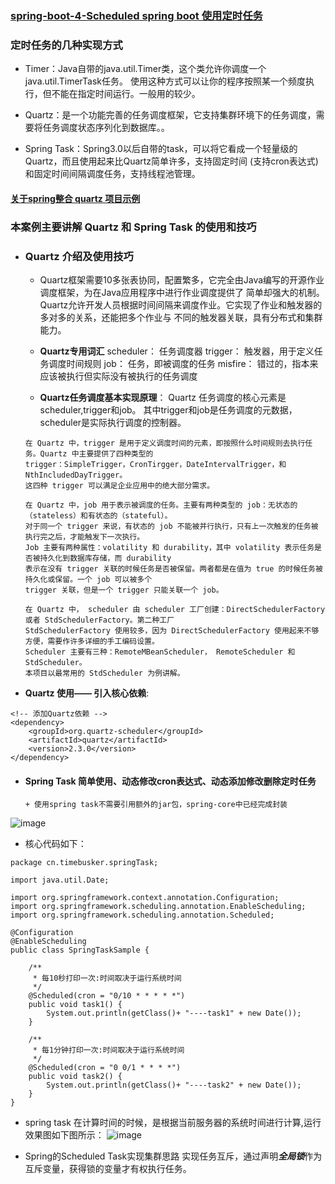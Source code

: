 ### [spring-boot-4-Scheduled spring boot 使用定时任务](https://github.com/timebusker/spring-boot/tree/master/spring-boot-4-Scheduled/)

### 定时任务的几种实现方式
- Timer：Java自带的java.util.Timer类，这个类允许你调度一个java.util.TimerTask任务。
	           使用这种方式可以让你的程序按照某一个频度执行，但不能在指定时间运行。一般用的较少。

- Quartz：是一个功能完善的任务调度框架，它支持集群环境下的任务调度，需要将任务调度状态序列化到数据库。。

- Spring Task：Spring3.0以后自带的task，可以将它看成一个轻量级的Quartz，而且使用起来比Quartz简单许多，支持固定时间
	            (支持cron表达式)和固定时间间隔调度任务，支持线程池管理。
  
#### [关于spring整合 quartz 项目示例](https://github.com/timebusker/Synthesis/tree/master/Synthesis-spring-quartz/)

### 本案例主要讲解 Quartz 和 Spring Task 的使用和技巧

- ### Quartz 介绍及使用技巧
     * Quartz框架需要10多张表协同，配置繁多，它完全由Java编写的开源作业调度框架，为在Java应用程序中进行作业调度提供了
	   简单却强大的机制。Quartz允许开发人员根据时间间隔来调度作业。它实现了作业和触发器的多对多的关系，还能把多个作业与
	   不同的触发器关联，具有分布式和集群能力。

     * **Quartz专用词汇**
	    scheduler： 任务调度器
	    trigger：   触发器，用于定义任务调度时间规则
	    job：       任务，即被调度的任务
	    misfire：   错过的，指本来应该被执行但实际没有被执行的任务调度
		
	 * **Quartz任务调度基本实现原理**：
	  Quartz 任务调度的核心元素是scheduler,trigger和job。
	  其中trigger和job是任务调度的元数据，scheduler是实际执行调度的控制器。
	  
	  在 Quartz 中，trigger 是用于定义调度时间的元素，即按照什么时间规则去执行任务。Quartz 中主要提供了四种类型的 
	  trigger：SimpleTrigger，CronTirgger，DateIntervalTrigger，和 NthIncludedDayTrigger。
	  这四种 trigger 可以满足企业应用中的绝大部分需求。

	  在 Quartz 中，job 用于表示被调度的任务。主要有两种类型的 job：无状态的（stateless）和有状态的（stateful）。
	  对于同一个 trigger 来说，有状态的 job 不能被并行执行，只有上一次触发的任务被执行完之后，才能触发下一次执行。
	  Job 主要有两种属性：volatility 和 durability，其中 volatility 表示任务是否被持久化到数据库存储，而 durability 
	  表示在没有 trigger 关联的时候任务是否被保留。两者都是在值为 true 的时候任务被持久化或保留。一个 job 可以被多个
	  trigger 关联，但是一个 trigger 只能关联一个 job。

      在 Quartz 中， scheduler 由 scheduler 工厂创建：DirectSchedulerFactory 或者 StdSchedulerFactory。第二种工厂 
	  StdSchedulerFactory 使用较多，因为 DirectSchedulerFactory 使用起来不够方便，需要作许多详细的手工编码设置。 
	  Scheduler 主要有三种：RemoteMBeanScheduler， RemoteScheduler 和 StdScheduler。
	  本项目以最常用的 StdScheduler 为例讲解。
	  
* **Quartz 使用—— 引入核心依赖**:
```
<!-- 添加Quartz依赖 -->
<dependency>
	<groupId>org.quartz-scheduler</groupId>
	<artifactId>quartz</artifactId>
	<version>2.3.0</version>
</dependency>
```

- #### Spring Task 简单使用、动态修改cron表达式、动态添加修改删除定时任务

      + 使用spring task不需要引用额外的jar包，spring-core中已经完成封装
![image](https://github.com/timebusker/spring-boot/raw/master/static/spring-boot-4-Scheduled/spring-core-tast.png?raw=true)
	   
+ 核心代码如下：
```
package cn.timebusker.springTask;

import java.util.Date;

import org.springframework.context.annotation.Configuration;
import org.springframework.scheduling.annotation.EnableScheduling;
import org.springframework.scheduling.annotation.Scheduled;

@Configuration
@EnableScheduling
public class SpringTaskSample {

	/**
	 * 每10秒打印一次:时间取决于运行系统时间
	 */
	@Scheduled(cron = "0/10 * * * * *")
	public void task1() {
		System.out.println(getClass()+ "----task1" + new Date());
	}

	/**
	 * 每1分钟打印一次:时间取决于运行系统时间
	 */
	@Scheduled(cron = "0 0/1 * * * *")
	public void task2() {
		System.out.println(getClass()+ "----task2" + new Date());
	}
}
```  
+ spring task 在计算时间的时候，是根据当前服务器的系统时间进行计算,运行效果图如下图所示：
![image](https://github.com/timebusker/spring-boot/raw/master/static/spring-boot-4-Scheduled/spring-core-tast-res.png?raw=true)

+ Spring的Scheduled Task实现集群思路
	     实现任务互斥，通过声明***全局锁***作为互斥变量，获得锁的变量才有权执行任务。